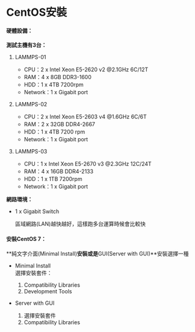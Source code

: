 # CentOS安裝

#### 硬體設備：

**測試主機有3台：**

1. LAMMPS-01

   * CPU：2 x Intel Xeon E5-2620 v2 @2.1GHz 6C/12T
   * RAM：4 x 8GB DDR3-1600
   * HDD：1 x 4TB 7200rpm
   * Network：1 x Gigabit port

2. LAMMPS-02

   * CPU：2 x Intel Xeon E5-2603 v4 @1.6GHz 6C/6T
   * RAM：2 x 32GB DDR4-2667
   * HDD：1 x 4TB 7200 rpm
   * Network：1 x Gigabit port

3. LAMMPS-03

   * CPU：1 x Intel Xeon E5-2670 v3 @2.3GHz 12C/24T
   * RAM：4 x 16GB DDR4-2133
   * HDD：1 x  1TB 7200rpm
   * Network：1 x Gigabit port

**網路環境：**

* 1 x Gigabit Switch

  區域網路\(LAN\)越快越好，這樣跑多台運算時候會比較快

#### 安裝CentOS 7：

**純文字介面\(Minimal Install\)**安裝或是**GUI\(Server with GUI\)**安裝選擇一種

* Minimal Install  
     選擇安裝套件：  
  1. Compatibility Libraries  
  2. Development Tools

* Server with GUI  
  1. 選擇安裝套件  
  2. Compatibility Libraries



